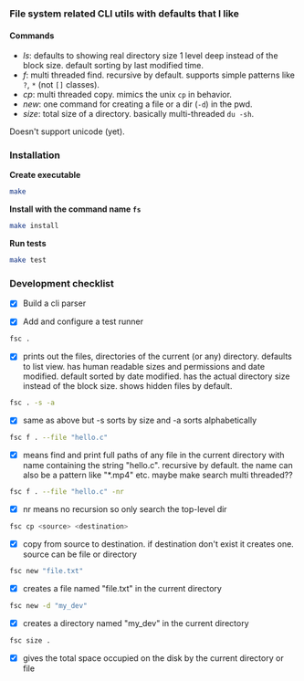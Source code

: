 ### File system related CLI utils with defaults that I like

#### Commands
- _ls_: defaults to showing real directory size 1 level deep instead of the block size. default sorting by last modified time.
- _f_: multi threaded find. recursive by default. supports simple patterns like `?`, `*` (not `[]` classes).
- _cp_: multi threaded copy. mimics the unix `cp` in behavior.
- _new_: one command for creating a file or a dir (`-d`) in the pwd.
- _size_: total size of a directory. basically multi-threaded `du -sh`.

Doesn't support unicode (yet).

### Installation
__Create executable__
```sh
make
```

__Install with the command name `fs`__
```sh
make install
```

__Run tests__
```sh
make test
```

### Development checklist
- [x] Build a cli parser

- [x] Add and configure a test runner

```sh
fsc .
```
- [x] prints out the files, directories of the current (or any) directory. defaults
to list view. has human readable sizes and permissions and date modified. default
sorted by date modified. has the actual directory size instead of the block size.
shows hidden files by default.
```sh
fsc . -s -a
```
- [x] same as above but -s sorts by size and -a sorts alphabetically

```sh
fsc f . --file "hello.c"
```
- [x] means find and print full paths of any file in the current directory with name
containing the string "hello.c". recursive by default. the name can also be a 
pattern like "*.mp4" etc. maybe make search multi threaded??

```sh
fsc f . --file "hello.c" -nr
```
- [x] nr means no recursion so only search the top-level dir

```sh
fsc cp <source> <destination>
```
- [x] copy from source to destination. if destination don't exist it creates one.
source can be file or directory

```sh
fsc new "file.txt"
```
- [x] creates a file named "file.txt" in the current directory

```sh
fsc new -d "my_dev"
```
- [x] creates a directory named "my_dev" in the current directory

```sh
fsc size .
```
- [x] gives the total space occupied on the disk by the current directory or file